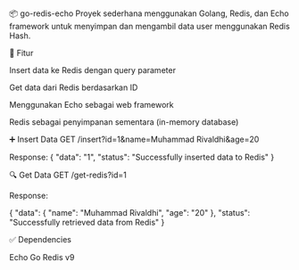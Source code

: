 📦 go-redis-echo
Proyek sederhana menggunakan Golang, Redis, dan Echo framework untuk menyimpan dan mengambil data user menggunakan Redis Hash.

🚀 Fitur

Insert data ke Redis dengan query parameter

Get data dari Redis berdasarkan ID

Menggunakan Echo sebagai web framework

Redis sebagai penyimpanan sementara (in-memory database)

➕ Insert Data
GET /insert?id=1&name=Muhammad Rivaldhi&age=20

Response:
{
  "data": "1",
  "status": "Successfully inserted data to Redis"
}

🔍 Get Data
GET /get-redis?id=1

Response:

{
  "data": {
    "name": "Muhammad Rivaldhi",
    "age": "20"
  },
  "status": "Successfully retrieved data from Redis"
}

✅ Dependencies

Echo
Go Redis v9

